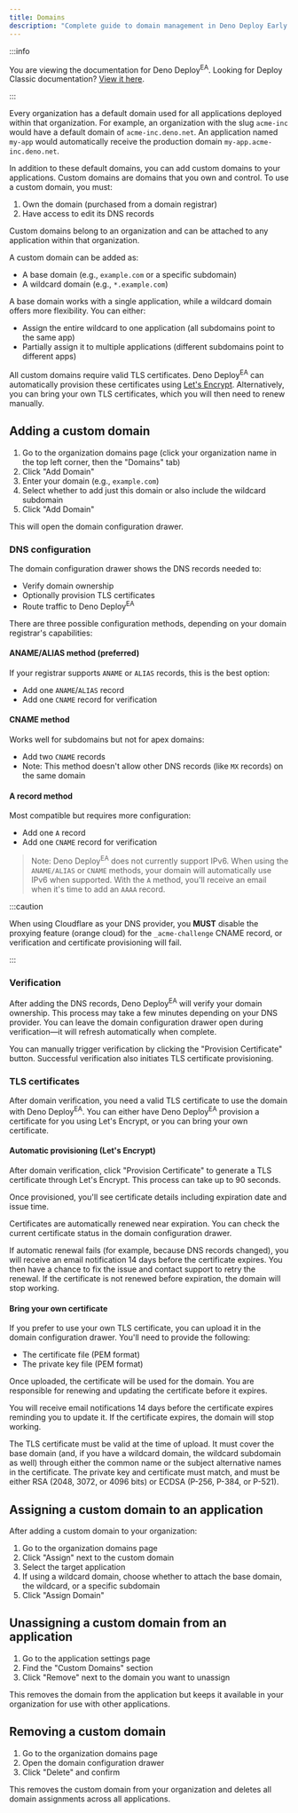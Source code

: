 ```yaml
---
title: Domains
description: "Complete guide to domain management in Deno Deploy Early Access, including organization domains, custom domains, DNS configuration, TLS certificates, and domain assignments."
---
```


:::info

You are viewing the documentation for Deno Deploy<sup>EA</sup>. Looking for
Deploy Classic documentation? [View it here](/deploy/).

:::

Every organization has a default domain used for all applications deployed
within that organization. For example, an organization with the slug `acme-inc`
would have a default domain of `acme-inc.deno.net`. An application named
`my-app` would automatically receive the production domain
`my-app.acme-inc.deno.net`.

In addition to these default domains, you can add custom domains to your
applications. Custom domains are domains that you own and control. To use a
custom domain, you must:

1. Own the domain (purchased from a domain registrar)
2. Have access to edit its DNS records

Custom domains belong to an organization and can be attached to any application
within that organization.

A custom domain can be added as:

- A base domain (e.g., `example.com` or a specific subdomain)
- A wildcard domain (e.g., `*.example.com`)

A base domain works with a single application, while a wildcard domain offers
more flexibility. You can either:

- Assign the entire wildcard to one application (all subdomains point to the
  same app)
- Partially assign it to multiple applications (different subdomains point to
  different apps)

All custom domains require valid TLS certificates. Deno Deploy<sup>EA</sup> can
automatically provision these certificates using
[Let's Encrypt](https://letsencrypt.org/). Alternatively, you can bring your own
TLS certificates, which you will then need to renew manually.

## Adding a custom domain

1. Go to the organization domains page (click your organization name in the top
   left corner, then the "Domains" tab)
2. Click "Add Domain"
3. Enter your domain (e.g., `example.com`)
4. Select whether to add just this domain or also include the wildcard subdomain
5. Click "Add Domain"

This will open the domain configuration drawer.

### DNS configuration

The domain configuration drawer shows the DNS records needed to:

- Verify domain ownership
- Optionally provision TLS certificates
- Route traffic to Deno Deploy<sup>EA</sup>

There are three possible configuration methods, depending on your domain
registrar's capabilities:

#### ANAME/ALIAS method (preferred)

If your registrar supports `ANAME` or `ALIAS` records, this is the best option:

- Add one `ANAME`/`ALIAS` record
- Add one `CNAME` record for verification

#### CNAME method

Works well for subdomains but not for apex domains:

- Add two `CNAME` records
- Note: This method doesn't allow other DNS records (like `MX` records) on the
  same domain

#### A record method

Most compatible but requires more configuration:

- Add one `A` record
- Add one `CNAME` record for verification

> Note: Deno Deploy<sup>EA</sup> does not currently support IPv6. When using the
> `ANAME/ALIAS` or `CNAME` methods, your domain will automatically use IPv6 when
> supported. With the `A` method, you'll receive an email when it's time to add
> an `AAAA` record.

:::caution

When using Cloudflare as your DNS provider, you **MUST** disable the proxying
feature (orange cloud) for the `_acme-challenge` CNAME record, or verification
and certificate provisioning will fail.

:::

### Verification

After adding the DNS records, Deno Deploy<sup>EA</sup> will verify your domain
ownership. This process may take a few minutes depending on your DNS provider.
You can leave the domain configuration drawer open during verification—it will
refresh automatically when complete.

You can manually trigger verification by clicking the "Provision Certificate"
button. Successful verification also initiates TLS certificate provisioning.

### TLS certificates

After domain verification, you need a valid TLS certificate to use the domain
with Deno Deploy<sup>EA</sup>. You can either have Deno Deploy<sup>EA</sup>
provision a certificate for you using Let's Encrypt, or you can bring your own
certificate.

#### Automatic provisioning (Let's Encrypt)

After domain verification, click "Provision Certificate" to generate a TLS
certificate through Let's Encrypt. This process can take up to 90 seconds.

Once provisioned, you'll see certificate details including expiration date and
issue time.

Certificates are automatically renewed near expiration. You can check the
current certificate status in the domain configuration drawer.

If automatic renewal fails (for example, because DNS records changed), you will
receive an email notification 14 days before the certificate expires. You then
have a chance to fix the issue and contact support to retry the renewal. If the
certificate is not renewed before expiration, the domain will stop working.

#### Bring your own certificate

If you prefer to use your own TLS certificate, you can upload it in the domain
configuration drawer. You'll need to provide the following:

- The certificate file (PEM format)
- The private key file (PEM format)

Once uploaded, the certificate will be used for the domain. You are responsible
for renewing and updating the certificate before it expires.

You will receive email notifications 14 days before the certificate expires
reminding you to update it. If the certificate expires, the domain will stop
working.

The TLS certificate must be valid at the time of upload. It must cover the base
domain (and, if you have a wildcard domain, the wildcard subdomain as well)
through either the common name or the subject alternative names in the
certificate. The private key and certificate must match, and must be either RSA
(2048, 3072, or 4096 bits) or ECDSA (P-256, P-384, or P-521).

## Assigning a custom domain to an application

After adding a custom domain to your organization:

1. Go to the organization domains page
2. Click "Assign" next to the custom domain
3. Select the target application
4. If using a wildcard domain, choose whether to attach the base domain, the
   wildcard, or a specific subdomain
5. Click "Assign Domain"

## Unassigning a custom domain from an application

1. Go to the application settings page
2. Find the "Custom Domains" section
3. Click "Remove" next to the domain you want to unassign

This removes the domain from the application but keeps it available in your
organization for use with other applications.

## Removing a custom domain

1. Go to the organization domains page
2. Open the domain configuration drawer
3. Click "Delete" and confirm

This removes the custom domain from your organization and deletes all domain
assignments across all applications.
